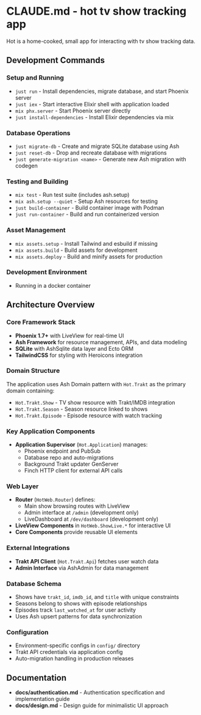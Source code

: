 # CLAUDE.md - hot tv show tracking app

Hot is a home-cooked, small app for interacting with tv show tracking data.

## Development Commands

### Setup and Running
- `just run` - Install dependencies, migrate database, and start Phoenix server
- `just iex` - Start interactive Elixir shell with application loaded
- `mix phx.server` - Start Phoenix server directly
- `just install-dependencies` - Install Elixir dependencies via mix

### Database Operations
- `just migrate-db` - Create and migrate SQLite database using Ash
- `just reset-db` - Drop and recreate database with migrations
- `just generate-migration <name>` - Generate new Ash migration with codegen

### Testing and Building
- `mix test` - Run test suite (includes ash.setup)
- `mix ash.setup --quiet` - Setup Ash resources for testing
- `just build-container` - Build container image with Podman
- `just run-container` - Build and run containerized version

### Asset Management
- `mix assets.setup` - Install Tailwind and esbuild if missing
- `mix assets.build` - Build assets for development
- `mix assets.deploy` - Build and minify assets for production

### Development Environment
- Running in a docker container

## Architecture Overview

### Core Framework Stack
- **Phoenix 1.7+** with LiveView for real-time UI
- **Ash Framework** for resource management, APIs, and data modeling
- **SQLite** with AshSqlite data layer and Ecto ORM
- **TailwindCSS** for styling with Heroicons integration

### Domain Structure
The application uses Ash Domain pattern with `Hot.Trakt` as the primary domain containing:
- `Hot.Trakt.Show` - TV show resource with Trakt/IMDB integration
- `Hot.Trakt.Season` - Season resource linked to shows
- `Hot.Trakt.Episode` - Episode resource with watch tracking

### Key Application Components
- **Application Supervisor** (`Hot.Application`) manages:
  - Phoenix endpoint and PubSub
  - Database repo and auto-migrations
  - Background Trakt updater GenServer
  - Finch HTTP client for external API calls

### Web Layer
- **Router** (`HotWeb.Router`) defines:
  - Main show browsing routes with LiveView
  - Admin interface at `/admin` (development only)
  - LiveDashboard at `/dev/dashboard` (development only)
- **LiveView Components** in `HotWeb.ShowLive.*` for interactive UI
- **Core Components** provide reusable UI elements

### External Integrations
- **Trakt API Client** (`Hot.Trakt.Api`) fetches user watch data
- **Admin Interface** via AshAdmin for data management

### Database Schema
- Shows have `trakt_id`, `imdb_id`, and `title` with unique constraints
- Seasons belong to shows with episode relationships
- Episodes track `last_watched_at` for user activity
- Uses Ash upsert patterns for data synchronization

### Configuration
- Environment-specific configs in `config/` directory
- Trakt API credentials via application config
- Auto-migration handling in production releases

## Documentation

- **docs/authentication.md** - Authentication specification and implementation guide
- **docs/design.md** - Design guide for minimalistic UI approach